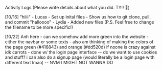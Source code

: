 Activity Logs (Please write details about what you did. TY!! 💖)

[10/16]
    "hiiii" - Lucas
        - Set up inital files
        - Show us how to git clone, pull, and commit
    "halloooo" - Lydia
        - Added new files 
          (P.S. Feel free to change the filename to be more specific!)
    
[10/22]
    Anh here
        - can we somehow add more green into the website - either the navbar or some texts
        - also am thinking of making the colors of the page green (#416843) and orange (#dd520d) if noone is crazy against idk carrots
        - done w/ the login page interface -- do we want to use cookies and stuff? i can also do a signup page (would literally be a login page with different text lmao) -- NVM I MIGHT NOT WANNA DO
